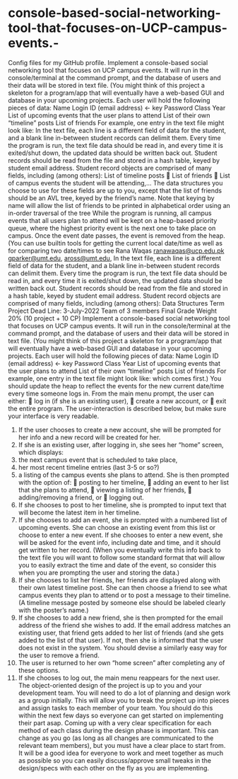 # console-based-social-networking-tool-that-focuses-on-UCP-campus-events.-
Config files for my GitHub profile.
Implement a console-based social networking tool that focuses on UCP campus events. It will
run in the console/terminal at the command prompt, and the database of users and their data
will be stored in text file. (You might think of this project a skeleton for a program/app that will
eventually have a web-based GUI and database in your upcoming projects.
Each user will hold the following pieces of data:
Name
Login ID (email address) ← key
Password
Class Year
List of upcoming events that the user plans to attend
List of their own “timeline” posts
List of friends
For example, one entry in the text file might look like: 
In the text file, each line is a different field of data for the student, and a blank line in-between
student records can delimit them.
Every time the program is run, the text file data should be read in, and every time it is
exited/shut down, the updated data should be written back out.
Student records should be read from the file and stored in a hash table, keyed by
student email address.
Student record objects are comprised of many fields, including (among others): 
List of timeline posts
 List of friends
 List of campus events the student will be attending,...
The data structures you choose to use for these fields are up to you, except that the list of
friends should be an AVL tree, keyed by the friend’s name. Note that keying by name will allow
the list of friends to be printed in alphabetical order using an in-order traversal of the tree
While the program is running, all campus events that all users plan to attend will be kept on
a heap-based priority queue, where the highest priority event is the next one to take place on
campus. Once the event date passes, the event is removed from the heap. (You can use builtin tools for getting the current local date/time as well as for comparing two date/times to see
Rana Waqas
ranawaqas@ucp.edu.pk
gparker@umt.edu, aross@umt.edu,
In the text file, each line is a different field of data for the student, and a blank line in-between
student records can delimit them.
Every time the program is run, the text file data should be read in, and every time it is
exited/shut down, the updated data should be written back out.
Student records should be read from the file and stored in a hash table, keyed by
student email address.
Student record objects are comprised of many fields, including (among others):
Data Structures Term Project
Dead Line: 3-July-2022
Team of 3 members
Final Grade Weight 20% (10 project + 10 CP)
Implement a console-based social networking tool that focuses on UCP campus events. It will
run in the console/terminal at the command prompt, and the database of users and their data
will be stored in text file. (You might think of this project a skeleton for a program/app that will
eventually have a web-based GUI and database in your upcoming projects.
Each user will hold the following pieces of data:
Name
Login ID (email address) ← key
Password
Class Year
List of upcoming events that the user plans to attend
List of their own “timeline” posts
List of friends
For example, one entry in the text file might look like:
which comes first.) You should update the heap to reflect the events for the new current
date/time every time someone logs in.
From the main menu prompt, the user can either:
 log in (if she is an existing user),
 create a new account, or
 exit the entire program.
The user-interaction is described below, but make sure your interface is very readable.
1. If the user chooses to create a new account, she will be prompted for her info and a new
record will be created for her.
2. If she is an existing user, after logging in, she sees her “home” screen, which displays:
1. the next campus event that is scheduled to take place,
2. her most recent timeline entries (last 3-5 or so?)
3. a listing of the campus events she plans to attend.
She is then prompted with the option of:
 posting to her timeline,
 adding an event to her list that she plans to attend,
 viewing a listing of her friends,
 adding/removing a friend, or
 logging out.
1. If she chooses to post to her timeline, she is prompted to input text that will
become the latest item in her timeline.
2. If she chooses to add an event, she is prompted with a numbered list of
upcoming events. She can choose an existing event from this list or choose to
enter a new event. If she chooses to enter a new event, she will be asked for the
event info, including date and time, and it should get written to her record.
(When you eventually write this info back to the text file you will want to follow
some standard format that will allow you to easily extract the time and date of the
event, so consider this when you are prompting the user and storing the data.)
3. If she chooses to list her friends, her friends are displayed along with their
own latest timeline post. She can then choose a friend to see what campus
events they plan to attend or to post a message to their timeline. (A timeline
message posted by someone else should be labeled clearly with the poster’s
name.)
4. If she chooses to add a new friend, she is then prompted for the email address of
the friend she wishes to add. If the email address matches an existing user, that
friend gets added to her list of friends (and she gets added to the list of that
user). If not, then she is informed that the user does not exist in the system. You
should devise a similarly easy way for the user to remove a friend.
5. The user is returned to her own “home screen” after completing any of these
options.
6. If she chooses to log out, the main menu reappears for the next user.
The object-oriented design of the project is up to you and your development team.
You will need to do a lot of planning and design work as a group initially. This will allow you to
break the project up into pieces and assign tasks to each member of your team. You should do
this within the next few days so everyone can get started on implementing their part asap.
Coming up with a very clear specification for each method of each class during the design
phase is important. This can change as you go (as long as all changes are communicated to
the relevant team members), but you must have a clear place to start from.
It will be a good idea for everyone to work and meet together as much as possible so you can
easily discuss/approve small tweaks in the design/specs with each other on the fly as you are
implementing. 

